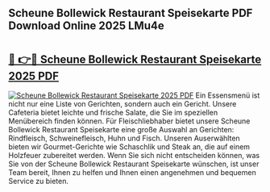 ## Scheune Bollewick Restaurant Speisekarte PDF Download Online 2025 LMu4e

# <h2><a href="http://gc9xpt.nevu.top/?p=Scheune+Bollewick+Restaurant+Speisekarte">🔗 👉🔴 Scheune Bollewick Restaurant Speisekarte 2025 PDF</a></h2>

[![Scheune Bollewick Restaurant Speisekarte 2025 PDF](https://i.imgur.com/dBaPXMq.png)](http://gc9xpt.nevu.top/?p=Scheune+Bollewick+Restaurant+Speisekarte)
Ein Essensmenü ist nicht nur eine Liste von Gerichten, sondern auch ein Gericht. Unsere Cafeteria bietet leichte und frische Salate, die Sie im speziellen Menübereich finden können. Für Fleischliebhaber bietet unsere Scheune Bollewick Restaurant Speisekarte eine große Auswahl an Gerichten: Rindfleisch, Schweinefleisch, Huhn und Fisch. Unseren Auserwählten bieten wir Gourmet-Gerichte wie Schaschlik und Steak an, die auf einem Holzfeuer zubereitet werden. Wenn Sie sich nicht entscheiden können, was Sie von der Scheune Bollewick Restaurant Speisekarte wünschen, ist unser Team bereit, Ihnen zu helfen und Ihnen einen angenehmen und bequemen Service zu bieten.
